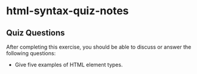 # html-syntax-quiz-notes

## Quiz Questions

After completing this exercise, you should be able to discuss or answer the following questions:

- Give five examples of HTML element types.
<head> <title> <img> <body> <p> <a> <h1-h6>

- What is the purpose of HTML attributes?
  to give extra functionality and information to our elements

- Give an example of an HTML entity (escape character).
  &lt;
  &amp;

## Notes

All student notes should be written here.

How to write `Code Examples` in markdown

for JS:

```javascript
const data = 'Howdy';
```

for HTML:

```html
<div>
  <p>This is text content</p>
</div>
```

for CSS:

```css
div {
  width: 100%;
}
```
